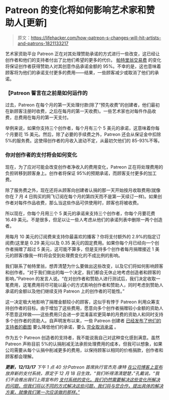 # Patreon 的变化将如何影响艺术家和赞助人[更新]

> 原文：<https://lifehacker.com/how-patreon-s-changes-will-hit-artists-and-patrons-1821133217>

艺术家资助平台 Patreon 正在对其处理赞助承诺的方式进行一些改变，这已经让创作者和他们的支持者付出了比他们希望的更多的代价。 [帕特里翁交易费](https://blog.patreon.com/updating-patreons-fee-structure/) 的变化将保证创作者获得赞助人对其创意作品承诺金额的 95%。不幸的是，这也意味着顾客将为他们的承诺支付更多的费用——结果，一些顾客减少或取消了他们的承诺。



### 【Patreon 誓言在之前是如何运作的

过去，Patreon 在每个月的第一天处理付款(除了“预先收费”的创建者，他们最初在新顾客注册时收费，之后在每月的第一天收费)。一些艺术家也对每件作品收费，总费用在每月的第一天支付。

举例来说，如果你支持三个创作者，每个月有三个 5 美元的承诺，这意味着你每个月要花 15 美元。然后，除了必要的手续费之外，Patreon 还会从保证金中扣除 5%的服务费。这使得创作者的月收入波动不定，从最初欠他们的 85-93%不等。

### **你对创作者的支付将会如何变化**

现在，为了应对可能会改变创作者净收入的费用变化，Patreon 正在将处理费用的负担转移到顾客身上。创作者将保证 95%的预期承诺，而顾客支付更多的加工费。

除了服务费之外，现在还将从顾客向创建者认捐的那一天开始按月收取费用(就像你在 7 月 4 日购买的网飞订阅在每个月的第四天而不是第一天续订一样)。如果创作者对每件作品收费，那么当这些作品可供使用时，顾客也将被收费。

所以现在，你每个月用三个 5 美元的承诺来支持三个创作者，你每个月要花费 16.49 美元。不是很多，但足以让一些人考虑从他们的承诺列表中删除一两个创造者。

用每月 10 美元的订阅费来支持你最喜欢的播客？你将支付额外的 2.9%的指定订阅费(这里是 0.29 美元)以及 0.35 美元的固定费用。如果你每个月已经向一个创作者捐赠了超过 5 美元，这可能不算多，但是支持多个创作者每月捐赠接近 1 美元的顾客(像我一样)将会受到处理费变化的不成比例的影响。

我们联系了帕特里翁，想弄清楚为什么要做出这些改变，以及它们将如何影响顾客和创作者。“对于我们做出的每一个决定，我们都会无休止地考虑创造者和顾客的影响，”Patreon 的发言人说。“在对创作者和赞助人进行测试后，我们决定收取一笔费用，这笔费用将尽可能以最小的方式影响创作者和赞助人，同时考虑到赞助人承诺的金额以及他们继续支持 Patreon 上的创作者的可能性。”

这一决定极大地影响了捐赠金额较小的顾客，这似乎有悖于 Patreon 利用众筹支持创作者的目标。由于增加了这些费用，愿意向多个创作者捐赠较小金额的资助人不愿意这样做——这些费用只会进一步混淆喜欢更简单的月费的资助人和同时支持多个创作者的资助人。自声明发布以来，一些 Patreon 创建者 [已经发布了他们的支持者的截图](https://twitter.com/kateleth/status/939179324627759104) 要么降低他们的承诺，要么 [完全取消承诺](https://twitter.com/merrittk/status/938905447020548097) 。

作为五个 Patreon 创造者的支持者，我不能说我自己对这种变化感到满意。虽然 Patreon 声称目前 5%的认捐削减无法承担处理费用的成本，但我可以想象，如果公司需要从每个认捐中削减更多的费用，以保持顾客以相同的价格捐款，创作者和顾客都会理解。

***更新，12/13/17** 下午 1 点 40 分:Patreon 首席执行官杰克·康特* [*在公司博客上宣布*](https://blog.patreon.com/not-rolling-out-fees-change/) *放弃新的支付系统，原定于 12 月 18 日生效。“我们听得清清楚楚，”孔戴说。“我们不会推出我们上周宣布的* [*支付系统的变化。我们仍然需要解决这些变化所解决的问题，但我们将以不同的方式解决这些问题，我们将与您合作，提出具体的解决方案，就像我们第一次应该做的那样。”*](https://blog.patreon.com/updating-patreons-fee-structure/)